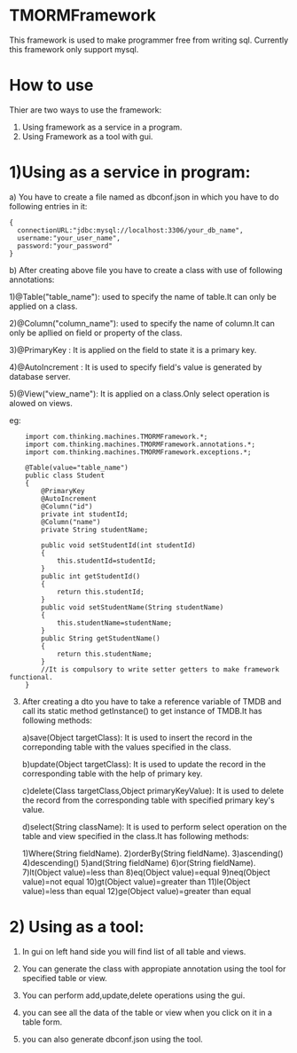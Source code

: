 # TMORMFramework
This framework is used to make programmer free from writing sql.
Currently this framework only support mysql.

# How to use
Thier are two ways to use the framework:

1) Using framework as a service in a program.
2) Using Framework as a tool with gui.

# 1)Using as a service in program:

a) You have to create a file named as dbconf.json in which you have to do following entries in it:
    
    {
      connectionURL:"jdbc:mysql://localhost:3306/your_db_name",
      username:"your_user_name",
      password:"your_password"
    }

b) After creating above file you have to create a class with use of following annotations:

 1)@Table("table_name"): used to specify the name of table.It can only be applied on a class.
 
 2)@Column("column_name"): used to specify the name of column.It can only be apllied on field or property of the class.
 
 3)@PrimaryKey : It is applied on the field to state it is a primary key.
 
 4)@AutoIncrement : It is used to specify field's value is generated by database server.
 
 5)@View("view_name"): It is applied on a class.Only select operation is alowed on views.
 
 eg:
        
        import com.thinking.machines.TMORMFramework.*;
        import com.thinking.machines.TMORMFramework.annotations.*;
        import com.thinking.machines.TMORMFramework.exceptions.*;
        
        @Table(value="table_name")
        public class Student
        {
            @PrimaryKey
            @AutoIncrement
            @Column("id")
            private int studentId;
            @Column("name")
            private String studentName;
            
            public void setStudentId(int studentId)
            {
                this.studentId=studentId;
            }
            public int getStudentId()
            {
                return this.studentId;
            }
            public void setStudentName(String studentName)
            {
                this.studentName=studentName;
            }
            public String getStudentName()
            {
                return this.studentName;
            }
            //It is compulsory to write setter getters to make framework functional.
        }
 
 3) After creating a dto you have to take a reference variable of TMDB and call its static method getInstance() to get instance of TMDB.It has following methods:
 
    a)save(Object targetClass): It is used to insert the record in the correponding table with the values specified in the class.
    
    b)update(Object targetClass): It is used to update the record in the corresponding table with the help of primary key.
    
    c)delete(Class targetClass,Object primaryKeyValue): It is used to delete the record from the corresponding table with specified primary key's value.
    
    d)select(String className): It is used to perform select operation on the table and view specified in the class.It has following methods:
    
       1)Where(String fieldName).
       2)orderBy(String fieldName).
       3)ascending()
       4)descending()
       5)and(String fieldName)
       6)or(String fieldName).
       7)lt(Object value)=less than
       8)eq(Object value)=equal
       9)neq(Object value)=not equal
       10)gt(Object value)=greater than
       11)le(Object value)=less than equal
       12)ge(Object value)=greater than equal
   
   
# 2) Using as a tool:

1) In gui on left hand side you will find list of all table and views. 

2) You can generate the class with appropiate annotation using the tool for specified table or view.

3) You can perform add,update,delete operations using the gui.

4) you can see all the data of the table or view when you click on it in a table form.
5) you can also generate dbconf.json using the tool.
